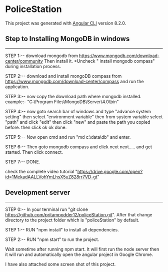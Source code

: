 # PoliceStation

This project was generated with [Angular CLI](https://github.com/angular/angular-cli) version 8.2.0.

## Step to Installing MongoDB in windows
---------------------------------------------------

STEP 1:--   download mongodb from https://www.mongodb.com/download-center/community
            Then install it.
            *Uncheck   " install mongodb compass"   during installation process.
            
            
STEP 2:--   download and install mongoDB compass from https://www.mongodb.com/download-center/compass and run the application.

STEP 3:--  now copy the  download path where mongodb installed.
            example:-  "C:\Program Files\MongoDB\Server\4.0\bin"
            
STEP 4:-- now goto search bar of windows and type "advance system setting"
          then select "environment variable"
           then from system variable select "path" and click "edit"
           then click "new" and paste the path you copied before.
           then click ok ok done.
           
           
STEP 5:--  Now open cmd and run "md c:\data\db" and enter.

STEP 6:--  Then goto mongodb compass and click next next..... and get started. Then click connect.

STEP 7:-- DONE.

check the complete video tutorial "https://drive.google.com/open?id=1MekadAALLVohYmLhsX5uZ828rr7VD-gt"



## Development server
---------------------------------------------------

STEP 0:--   In your terminal run "git clone https://github.com/pritampodder12/policeStation.git". 
            After that change directory to the project folder which is "policeStation" by default.

STEP 1:--   RUN "npm install" to install all dependencies.


STEP 2:--   RUN "npm start" to run the project.


Wait sometime after running npm start. It will first run the node server
then it will run and automatically open the angular project in Google Chrome.

I have also attached some screen shot of this project.
